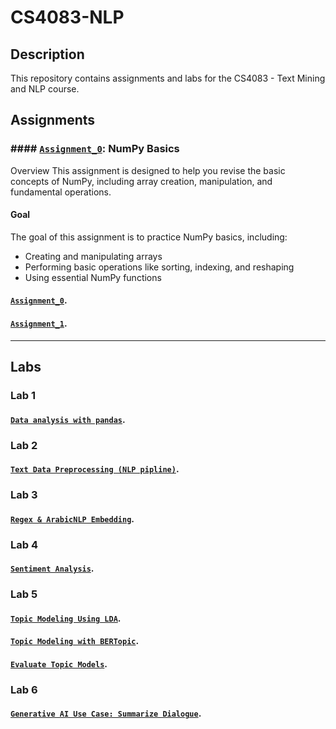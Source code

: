 # CS4083-NLP

## Description
This repository contains assignments and labs for the CS4083 - Text Mining and NLP course.

## Assignments

### #### [`Assignment_0`](https://github.com/GDHadeel/CS4083-NLP/blob/main/assignments/assignment_0.ipynb): NumPy Basics
Overview
This assignment is designed to help you revise the basic concepts of NumPy, including array creation, manipulation, and fundamental operations.

#### Goal
The goal of this assignment is to practice NumPy basics, including:
- Creating and manipulating arrays
- Performing basic operations like sorting, indexing, and reshaping
- Using essential NumPy functions

#### [`Assignment_0`](https://github.com/GDHadeel/CS4083-NLP/blob/main/assignments/assignment_0.ipynb).

#### [`Assignment_1`](https://github.com/GDHadeel/CS4083-NLP/blob/main/assignments/Assignment_1.ipynb).

---

## Labs

### Lab 1
#### [`Data analysis with pandas`](https://github.com/GDHadeel/CS4083-NLP/blob/main/Labs/Data%20analysis%20with%20pandas.ipynb).

### Lab 2
#### [`Text Data Preprocessing (NLP pipline)`](https://github.com/GDHadeel/CS4083-NLP/blob/main/Labs/Lab2NLPpipeline.ipynb).

### Lab 3
#### [`Regex & ArabicNLP Embedding`](https://github.com/GDHadeel/CS4083-NLP/blob/main/Labs/Lab3_Word_Embedding.ipynb).

### Lab 4
#### [`Sentiment Analysis`](https://github.com/GDHadeel/CS4083-NLP/blob/main/Labs/Lab_4_Sentiment_Analysis.ipynb).

### Lab 5
#### [`Topic Modeling Using LDA`](https://github.com/GDHadeel/CS4083-NLP/blob/main/Labs/Lab5_Introduction_to_Topic_Modeling.ipynb).

#### [`Topic Modeling with BERTopic`](https://github.com/GDHadeel/CS4083-NLP/blob/main/Labs/Lab5_Topic_Modeling_with_BERTopic.ipynb).

#### [`Evaluate Topic Models`](https://github.com/GDHadeel/CS4083-NLP/blob/main/Labs/Lab5_Evaluate_Topic_Models.ipynb).

### Lab 6
#### [`Generative AI Use Case: Summarize Dialogue`](https://github.com/GDHadeel/CS4083-NLP/blob/main/Labs/Lab_6_summarize_dialogue.ipynb).







